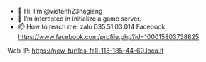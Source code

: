 - 👋 Hi, I’m @vietanh23hagiang
- 👀 I’m interested in initialize a game server. 
- 📫 How to reach me:
 zalo 035.51.03.014
 Facebook: https://www.facebook.com/profile.php?id=100015803738825


Web IP: https://new-turtles-fall-113-185-44-60.loca.lt

